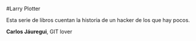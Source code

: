 
#Larry Plotter

Esta serie de libros cuentan la historia de un hacker de los que hay pocos.

**Carlos Jáuregui**, GIT lover


